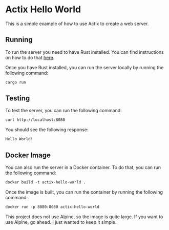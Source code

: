 # Actix Hello World

This is a simple example of how to use Actix to create a web server.

## Running

To run the server you need to have Rust installed. You can find instructions on how to do that [here](https://www.rust-lang.org/tools/install).

Once you have Rust installed, you can run the server locally by running the following command:

```bash
cargo run
```

## Testing

To test the server, you can run the following command:

```bash
curl http://localhost:8080
```

You should see the following response:

```bash
Hello World!
```

## Docker Image

You can also run the server in a Docker container. To do that, you can run the following command:

```dockerfile
docker build -t actix-hello-world .
```

Once the image is built, you can run the container by running the following command:

```dockerfile
docker run -p 8080:8080 actix-hello-world
```

This project does not use Alpine, so the image is quite large. If you want to use Alpine, go ahead. I just wanted to keep it simple.

[actix]: https://actix.rs/
[actix-web]: https://actix.rs/docs/getting-started/
